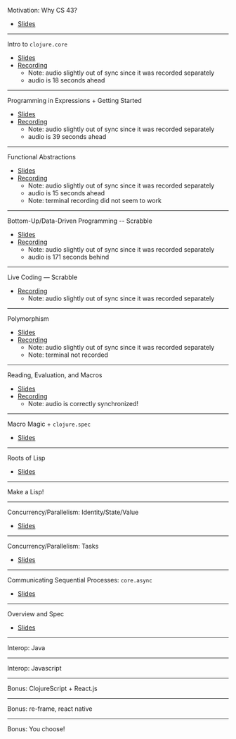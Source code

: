 Motivation: Why CS 43?
- [Slides](/lectures?n=1)

---

Intro to `clojure.core`
- [Slides](/lectures?n=2)
- [Recording](https://usermotif.com/viewer.html?rec=S1W1kCswM)
  - Note: audio slightly out of sync since it was recorded separately
  - audio is 18 seconds ahead

---

Programming in Expressions + Getting Started
- [Slides](/lectures?n=3)
- [Recording](https://usermotif.com/viewer.html?rec=BJl-JJ0svM)
  - Note: audio slightly out of sync since it was recorded separately
  - audio is 39 seconds ahead

---

Functional Abstractions
- [Slides](/lectures?n=4)
- [Recording](https://usermotif.com/viewer.html?rec=Bkzi6GAivz)
  - Note: audio slightly out of sync since it was recorded separately
  - audio is 15 seconds ahead
  - Note: terminal recording did not seem to work

---

Bottom-Up/Data-Driven Programming -- Scrabble
- [Slides](/lectures?n=5)
- [Recording](https://usermotif.com/viewer.html?rec=Sy7jaMAsPz)
  - Note: audio slightly out of sync since it was recorded separately
  - audio is 171 seconds behind


---

Live Coding &mdash; Scrabble
- [Recording](https://usermotif.com/viewer.html?rec=ByNjTM0swG)
  - Note: audio slightly out of sync since it was recorded separately


---

Polymorphism
- [Slides](/lectures?n=7)
- [Recording](https://usermotif.com/viewer.html?rec=rJSsazAowG)
  - Note: audio slightly out of sync since it was recorded separately
  - Note: terminal not recorded

---

Reading, Evaluation, and Macros
- [Slides](/lectures?n=8)
- [Recording](https://usermotif.com/viewer.html?rec=HJIspMCowz)
  - Note: audio is correctly synchronized!

---

Macro Magic + `clojure.spec`
- [Slides](/lectures?n=9)

---

Roots of Lisp
- [Slides](/lectures?n=10)

---

Make a Lisp!

---

Concurrency/Parallelism: Identity/State/Value
- [Slides](/lectures?n=12)

---

Concurrency/Parallelism: Tasks
- [Slides](/lectures?n=13)

---

Communicating Sequential Processes: `core.async`
- [Slides](/lectures?n=14)

---

Overview and Spec
- [Slides](/lectures?n=15)

---

Interop: Java

---

Interop: Javascript

---

Bonus: ClojureScript + React.js

---

Bonus: re-frame, react native

---

Bonus: You choose!
